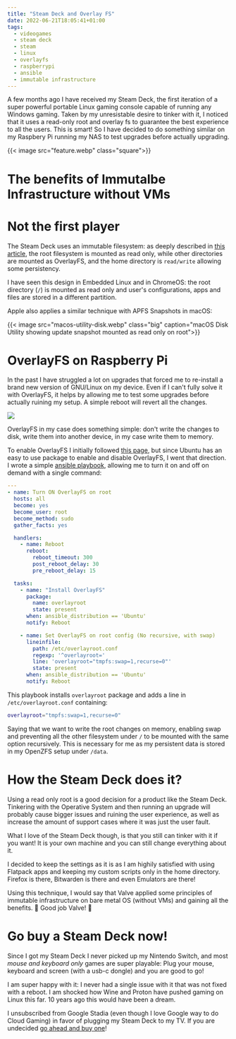 ```yaml
---
title: "Steam Deck and Overlay FS"
date: 2022-06-21T18:05:41+01:00
tags:
  - videogames
  - steam deck
  - steam
  - linux
  - overlayfs
  - raspberrypi
  - ansible
  - immutable infrastructure
---
```

A few months ago I have received my Steam Deck, the first iteration of a
super powerful portable Linux gaming console capable of running any Windows
gaming. Taken by my unresistable desire to tinker with it, I noticed that
it uses a read-only root and overlay fs to guarantee the best experience to
all the users. This is smart! So I have decided to do something similar on my
Raspbery Pi running my NAS to test upgrades before actually upgrading.

<!--more-->

{{< image src="feature.webp" class="square">}}

# The benefits of Immutalbe Infrastructure without VMs


# Not the first player
The Steam Deck uses an immutable filesystem: as deeply described in
[this article](https://www.svenknebel.de/posts/2022/5/2/), the root filesystem
is mounted as read only, while other directories are mounted as OverlayFS, and
the home directory is `read/write` allowing some persistency.

I have seen this design in Embedded Linux and in ChromeOS: the root directory
(`/`) is mounted as read only and user's configurations, apps and files are
stored in a different partition.

Apple also applies a similar technique with APFS Snapshots in macOS:

{{< image src="macos-utility-disk.webp" class="big" caption="macOS Disk Utility showing update snapshot mounted as read only on root">}}

# OverlayFS on Raspberry Pi
In the past I have struggled a lot on upgrades that forced me to re-install
a brand new version of GNU/Linux on my device. Even if I can't fully solve it
with OverlayFS, it helps by allowing me to test some upgrades before actually
ruining my setup. A simple reboot will revert all the changes.

![](off-and-on.webp)

OverlayFS in my case does something simple: don't write the changes to
disk, write them into another device, in my case write them to memory.

To enable OverlayFS I initially followed
[this page](https://raspberrypi.stackexchange.com/questions/124628/raspbian-enable-disable-overlayfs-from-terminal),
but since Ubuntu has an easy to use package to enable and disable OverlayFS,
I went that direction. I wrote a simple
[ansible playbook](https://gitlab.com/koalalorenzo/playbooks), allowing me to
turn it on and off on demand with a single command:

```yaml
---
- name: Turn ON OverlayFS on root
  hosts: all
  become: yes
  become_user: root
  become_method: sudo
  gather_facts: yes

  handlers:
    - name: Reboot
      reboot:
        reboot_timeout: 300
        post_reboot_delay: 30
        pre_reboot_delay: 15

  tasks:
    - name: "Install OverlayFS"
      package:
        name: overlayroot
        state: present
      when: ansible_distribution == 'Ubuntu'
      notify: Reboot

    - name: Set OverlayFS on root config (No recursive, with swap)
      lineinfile:
        path: /etc/overlayroot.conf
        regexp: '^overlayroot='
        line: 'overlayroot="tmpfs:swap=1,recurse=0"'
        state: present
      when: ansible_distribution == 'Ubuntu'
      notify: Reboot
```

This playbook installs `overlayroot` package and adds a line in
`/etc/overlayroot.conf` containing:

```bash
overlayroot="tmpfs:swap=1,recurse=0"
```

Saying that we want to write the root changes on memory, enabling swap and
preventing all the other filesystem under `/` to be mounted with the same
option recursively. This is necessary for me as my persistent data is stored
in my OpenZFS setup under `/data`.

# How the Steam Deck does it?
Using a read only root is a good decision for a product like the Steam Deck.
Tinkering with the Operative System and then running an upgrade will probably
cause bigger issues and ruining the user experience, as well as increase
the amount of support cases where it was just the user fault.

What I love of the Steam Deck though, is that you still can tinker with it
if you want! It is your own machine and you can still change everything about
it.

I decided to keep the settings as it is as I am highily satisfied with using
Flatpack apps and keeping my custom scripts only in the home directory.
Firefox is there, Bitwarden is there and even Emulators are there!

Using this technique, I would say that Valve applied some principles of
immutable infrastructure on bare metal OS (without VMs) and gaining all the
benefits. 👏 Good job Valve! 👏

# Go buy a Steam Deck now!
Since I got my Steam Deck I never picked up my Nintendo Switch, and most
_mouse and keyboard only_ games are super playable: Plug your mouse, keyboard
and screen (with a usb-c dongle) and you are good to go!

I am super happy with it: I never had a single issue with it that was not
fixed with a reboot. I am shocked how Wine and Proton have pushed gaming on
Linux this far. 10 years ago this would have been a dream.

I unsubscribed from Google Stadia (even though I love Google way to do Cloud
Gaming) in favor of plugging my Steam Deck to my TV. If you are undecided
[go ahead and buy one](https://steamdeck.com/)!
